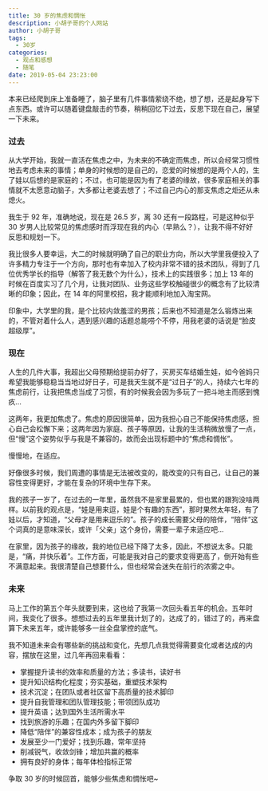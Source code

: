 ```yaml
---
title: 30 岁的焦虑和惆怅
description: 小胡子哥的个人网站
author: 小胡子哥
tags:
  - 30岁
categories:
  - 观点和感想
  - 随笔
date: 2019-05-04 23:23:00
---
```

本来已经爬到床上准备睡了，脑子里有几件事情萦绕不绝，想了想，还是起身写下点东西。或许可以随着键盘敲击的节奏，稍稍回忆下过去，反思下现在自己，展望一下未来。

### 过去

从大学开始，我就一直活在焦虑之中，为未来的不确定而焦虑，所以会经常习惯性地去考虑未来的事情；单身的时候想的是自己的，恋爱的时候想的是两个人的，生了娃以后想的是家庭的；不过，也可能是因为有了老婆的缘故，很多家庭相关的事情就不太愿意动脑子，大多都让老婆去想了；不过自己内心的那支焦虑之炬还从未熄火。

我生于 92 年，准确地说，现在是 26.5 岁，离 30 还有一段路程，可是这种似乎 30 岁男人比较常见的焦虑感时而浮现在我的内心（早熟么？），让我不得不好好反思和规划一下。

我比很多人要幸运，大二的时候就明确了自己的职业方向，所以大学里我便投入了许多精力专注于一个方向，那时也有幸加入了校内非常不错的技术团队，得到了几位优秀学长的指导（解答了我无数个为什么），技术上的实践很多；加上 13 年的时候在百度实习了几个月，让我对团队、业务这些学校触碰很少的概念有了比较清晰的印象；因此，在 14 年的阿里校招，我才能顺利地加入淘宝网。

印象中，大学里的我，是个比较内敛羞涩的男孩；后来也不知道是怎么锻炼出来的，不管对着什么人，遇到感兴趣的话题总能唠个不停，用我老婆的话说是“脸皮超级厚”。

### 现在

人生的几件大事，我超出父母预期给提前办好了，买房买车结婚生娃，如今爸妈只希望我能够稳稳当当地过好日子，可是我天生就不是“过日子”的人，持续六七年的焦虑前行，让我把焦虑当成了习惯，有的时候我会因为多玩了一把斗地主而感到愧疚…

这两年，我更加焦虑了。焦虑的原因很简单，因为我担心自己不能保持焦虑感，担心自己会松懈下来；这两年因为家庭、孩子等原因，让我的生活稍微放慢了一点，但“慢”这个姿势似乎与我是不兼容的，故而会出现标题中的“焦虑和惆怅”。

慢慢地，在适应。

好像很多时候，我们周遭的事情是无法被改变的，能改变的只有自己，让自己的兼容性变得更好，才能在复杂的环境中生存下来。

我的孩子一岁了，在过去的一年里，虽然我不是家里最累的，但也累的跟狗没啥两样。以前我的观点是，“娃是用来逗，娃是个有趣的东西”，那时果然太年轻，有了娃以后，才知道，“父母才是用来逗乐的”。孩子的成长需要父母的陪伴，“陪伴”这个词真的是意味深长，或许「父亲」这个身份，需要一辈子来适应吧…

在家里，因为孩子的缘故，我的地位已经下降了太多，因此，不想说太多。只能是，“痛，并快乐着”。工作方面，可能是我对自己的要求变得更高了，倒开始有些不满意起来。我很清楚自己想要什么，但也经常会迷失在前行的浓雾之中。

### 未来

马上工作的第五个年头就要到来，这也给了我第一次回头看五年的机会。五年时间，我变化了很多。想想过去的五年里我计划了的，达成了的，错过了的，再来盘算下未来五年，或许能够多一丝全盘掌控的底气。

我不知道未来会有哪些新的挑战和变化，先想几点我觉得需要变化或者达成的内容，摆放在这里，过几年再回来看看：

- 掌握提升读书的效率和质量的方法；多读书，读好书
- 提升知识结构化程度；夯实基础，重塑技术架构
- 技术沉淀；在团队或者社区留下高质量的技术脚印
- 提升自我管理和团队管理技能；带领团队成功
- 提升英语；达到国外生活所需水平
- 找到旅游的乐趣；在国内外多留下脚印
- 降低“陪伴”的兼容性成本；成为孩子的朋友
- 发展至少一门爱好；找到乐趣，常年坚持
- 削减锐气，收敛剑锋；增加共赢的概率
- 拥有良好的身体；每年体检指标正常

争取 30 岁的时候回首，能够少些焦虑和惆怅吧~















